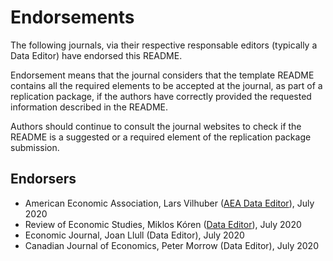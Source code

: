 # Endorsements

The following journals, via their respective responsable editors (typically a Data Editor) have endorsed this README. 

Endorsement means that the journal considers that the template README contains all the required elements to be accepted at the journal, as part of a replication package, if the authors have correctly provided the requested information described in the README.

Authors should continue to consult the journal websites to check if the README is a suggested or a required element of the replication package submission.

## Endorsers

- American Economic Association, Lars Vilhuber ([AEA Data Editor](https://aeadataeditor.github.io/aea-de-guidance/)), July 2020
- Review of Economic Studies, Miklos Kóren ([Data Editor](https://restud.github.io/data-editor/)), July 2020
- Economic Journal, Joan Llull (Data Editor), July 2020
- Canadian Journal of Economics, Peter Morrow (Data Editor), July 2020
